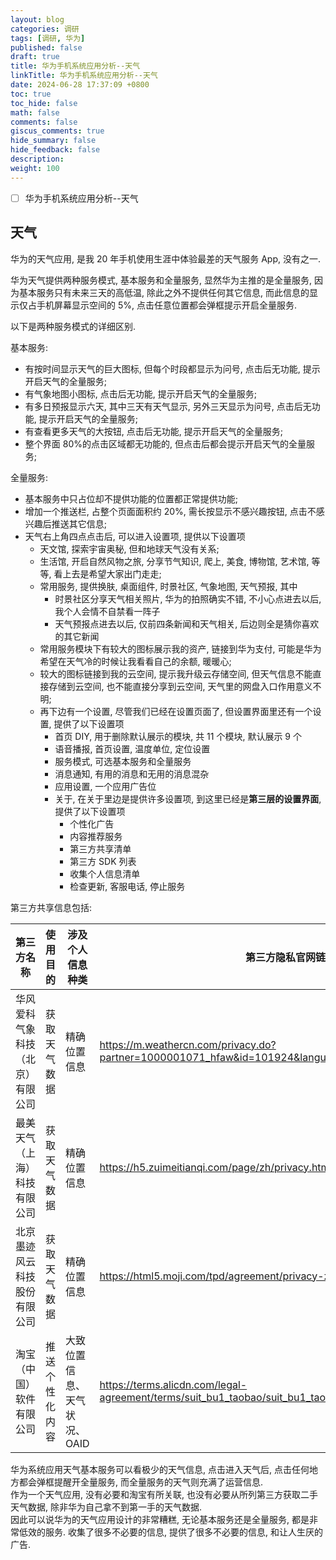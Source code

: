 ```yaml
---
layout: blog
categories: 调研
tags: [调研, 华为]
published: false
draft: true
title: 华为手机系统应用分析--天气
linkTitle: 华为手机系统应用分析--天气
date: 2024-06-28 17:37:09 +0800
toc: true
toc_hide: false
math: false
comments: false
giscus_comments: true
hide_summary: false
hide_feedback: false
description: 
weight: 100
---
```


- [ ] 华为手机系统应用分析--天气

## 天气

华为的天气应用, 是我 20 年手机使用生涯中体验最差的天气服务 App, 没有之一.

华为天气提供两种服务模式, 基本服务和全量服务, 显然华为主推的是全量服务, 因为基本服务只有未来三天的高低温, 除此之外不提供任何其它信息, 而此信息的显示仅占手机屏幕显示空间的 5%, 点击任意位置都会弹框提示开启全量服务.

以下是两种服务模式的详细区别.

基本服务:

- 有按时间显示天气的巨大图标, 但每个时段都显示为问号, 点击后无功能, 提示开启天气的全量服务;
- 有气象地图小图标, 点击后无功能, 提示开启天气的全量服务;
- 有多日预报显示六天, 其中三天有天气显示, 另外三天显示为问号, 点击后无功能, 提示开启天气的全量服务;
- 有查看更多天气的大按钮, 点击后无功能, 提示开启天气的全量服务;
- 整个界面 80%的点击区域都无功能的, 但点击后都会提示开启天气的全量服务;

全量服务:

- 基本服务中只占位却不提供功能的位置都正常提供功能;
- 增加一个推送栏, 占整个页面面积约 20%, 需长按显示不感兴趣按钮, 点击不感兴趣后推送其它信息;
- 天气右上角四点点击后, 可以进入设置项, 提供以下设置项
  - 天文馆, 探索宇宙奥秘, 但和地球天气没有关系;
  - 生活馆, 开启自然风物之旅, 分享节气知识, 爬上, 美食, 博物馆, 艺术馆, 等等, 看上去是希望大家出门走走;
  - 常用服务, 提供换肤, 桌面组件, 时景社区, 气象地图, 天气预报, 其中
    - 时景社区分享天气相关照片, 华为的拍照确实不错, 不小心点进去以后, 我个人会情不自禁看一阵子
    - 天气预报点进去以后, 仅前四条新闻和天气相关, 后边则全是猜你喜欢的其它新闻
  - 常用服务模块下有较大的图标展示我的资产, 链接到华为支付, 可能是华为希望在天气冷的时候让我看看自己的余额, 暖暖心;
  - 较大的图标链接到我的云空间, 提示我升级云存储空间, 但天气信息不能直接存储到云空间, 也不能直接分享到云空间, 天气里的网盘入口作用意义不明;
  - 再下边有一个设置, 尽管我们已经在设置页面了, 但设置界面里还有一个设置, 提供了以下设置项
    - 首页 DIY, 用于删除默认展示的模块, 共 11 个模块, 默认展示 9 个
    - 语音播报, 首页设置, 温度单位, 定位设置
    - 服务模式, 可选基本服务和全量服务
    - 消息通知, 有用的消息和无用的消息混杂
    - 应用设置, 一个应用广告位
    - 关于, 在关于里边是提供许多设置项, 到这里已经是**第三层的设置界面**, 提供了以下设置项
      - 个性化广告
      - 内容推荐服务
      - 第三方共享清单
      - 第三方 SDK 列表
      - 收集个人信息清单
      - 检查更新, 客服电话, 停止服务

第三方共享信息包括:

| 第三方名称                       | 使用目的       | 涉及个人信息种类             | 第三方隐私官网链接                                                                                    |
| -------------------------------- | -------------- | ---------------------------- | ----------------------------------------------------------------------------------------------------- |
| 华风爱科气象科技（北京）有限公司 | 获取天气数据   | 精确位置信息                 | https://m.weathercn.com/privacy.do?partner=1000001071_hfaw&id=101924&language=zh-cn&p_type=jump       |
| 最美天气（上海）科技有限公司     | 获取天气数据   | 精确位置信息                 | https://h5.zuimeitianqi.com/page/zh/privacy.html?language=zh-cn                                       |
| 北京墨迹风云科技股份有限公司     | 获取天气数据   | 精确位置信息                 | https://html5.moji.com/tpd/agreement/privacy-zh_CN.html                                               |
| 淘宝（中国）软件有限公司         | 推送个性化内容 | 大致位置信息、天气状况、OAID | https://terms.alicdn.com/legal-agreement/terms/suit_bu1_taobao/suit_bu1_taobao201703241622_61002.html |

华为系统应用天气基本服务可以看极少的天气信息, 点击进入天气后, 点击任何地方都会弹框提醒开全量服务, 而全量服务的天气则充满了运营信息.  
作为一个天气应用, 没有必要和淘宝有所关联, 也没有必要从所列第三方获取二手天气数据, 除非华为自己拿不到第一手的天气数据.  
因此可以说华为的天气应用设计的非常糟糕, 无论基本服务还是全量服务, 都是非常低效的服务. 收集了很多不必要的信息, 提供了很多不必要的信息, 和让人生厌的广告.
